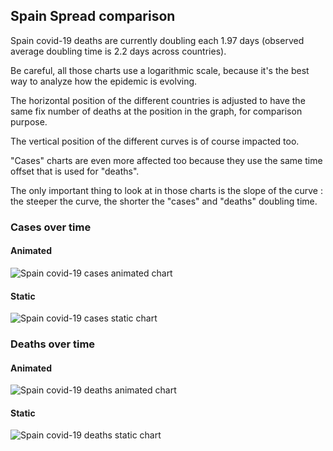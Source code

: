 ## Spain Spread comparison 

Spain covid-19 deaths are currently doubling each 1.97 days (observed average doubling time is 2.2 days across countries).



Be careful, all those charts use a logarithmic scale, because it's the best way to analyze how the epidemic is evolving.
 
The horizontal position of the different countries is adjusted to have the same fix number of deaths at the position in the graph, for comparison purpose.

The vertical position of the different curves is of course impacted too.

"Cases" charts are even more affected too because they use the same time offset that is used for "deaths".

The only important thing to look at in those charts is the slope of the curve : the steeper the curve, the shorter the "cases" and "deaths" doubling time.



 
### Cases over time
 
#### Animated
![Spain covid-19 cases animated chart](https://raw.githubusercontent.com/madlag/coronavirus_study/master/notebooks/graphs/2020-03-20/countries/Spain/2020-03-20_Spain_deaths.gif "Spain covid-19 cases animated chart")   
 
#### Static
![Spain covid-19 cases static chart](https://raw.githubusercontent.com/madlag/coronavirus_study/master/notebooks/graphs/2020-03-20/countries/Spain/2020-03-20_Spain_deaths.png "Spain covid-19 cases static chart")   

 
### Deaths over time
 
#### Animated
![Spain covid-19 deaths animated chart](https://raw.githubusercontent.com/madlag/coronavirus_study/master/notebooks/graphs/2020-03-20/countries/Spain/2020-03-20_Spain_deaths.gif "Spain covid-19 deaths animated chart")   
 
#### Static
![Spain covid-19 deaths static chart](https://raw.githubusercontent.com/madlag/coronavirus_study/master/notebooks/graphs/2020-03-20/countries/Spain/2020-03-20_Spain_deaths.png "Spain covid-19 deaths static chart")   

